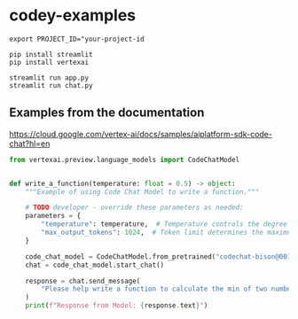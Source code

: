 # codey-examples


```
export PROJECT_ID="your-project-id

pip install streamlit 
pip install vertexai

streamlit run app.py
streamlit run chat.py
```


## Examples from the documentation 

https://cloud.google.com/vertex-ai/docs/samples/aiplatform-sdk-code-chat?hl=en

```python
from vertexai.preview.language_models import CodeChatModel


def write_a_function(temperature: float = 0.5) -> object:
    """Example of using Code Chat Model to write a function."""

    # TODO developer - override these parameters as needed:
    parameters = {
        "temperature": temperature,  # Temperature controls the degree of randomness in token selection.
        "max_output_tokens": 1024,  # Token limit determines the maximum amount of text output.
    }

    code_chat_model = CodeChatModel.from_pretrained("codechat-bison@001")
    chat = code_chat_model.start_chat()

    response = chat.send_message(
        "Please help write a function to calculate the min of two numbers", **parameters
    )
    print(f"Response from Model: {response.text}")
```